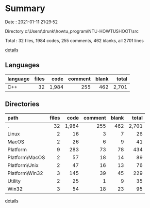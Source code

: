 # Summary

Date : 2021-01-11 21:29:52

Directory c:\Users\drunk\howtu_program\NTU-HOWTUSHOOT\src

Total : 32 files,  1984 codes, 255 comments, 462 blanks, all 2701 lines

[details](details.md)

## Languages
| language | files | code | comment | blank | total |
| :--- | ---: | ---: | ---: | ---: | ---: |
| C++ | 32 | 1,984 | 255 | 462 | 2,701 |

## Directories
| path | files | code | comment | blank | total |
| :--- | ---: | ---: | ---: | ---: | ---: |
| . | 32 | 1,984 | 255 | 462 | 2,701 |
| Linux | 2 | 16 | 3 | 7 | 26 |
| MacOS | 2 | 26 | 6 | 9 | 41 |
| Platform | 9 | 283 | 73 | 78 | 434 |
| Platform\MacOS | 2 | 57 | 18 | 14 | 89 |
| Platform\Unix | 2 | 47 | 16 | 13 | 76 |
| Platform\Win32 | 3 | 145 | 39 | 45 | 229 |
| Utility | 2 | 25 | 1 | 9 | 35 |
| Win32 | 3 | 54 | 18 | 23 | 95 |

[details](details.md)